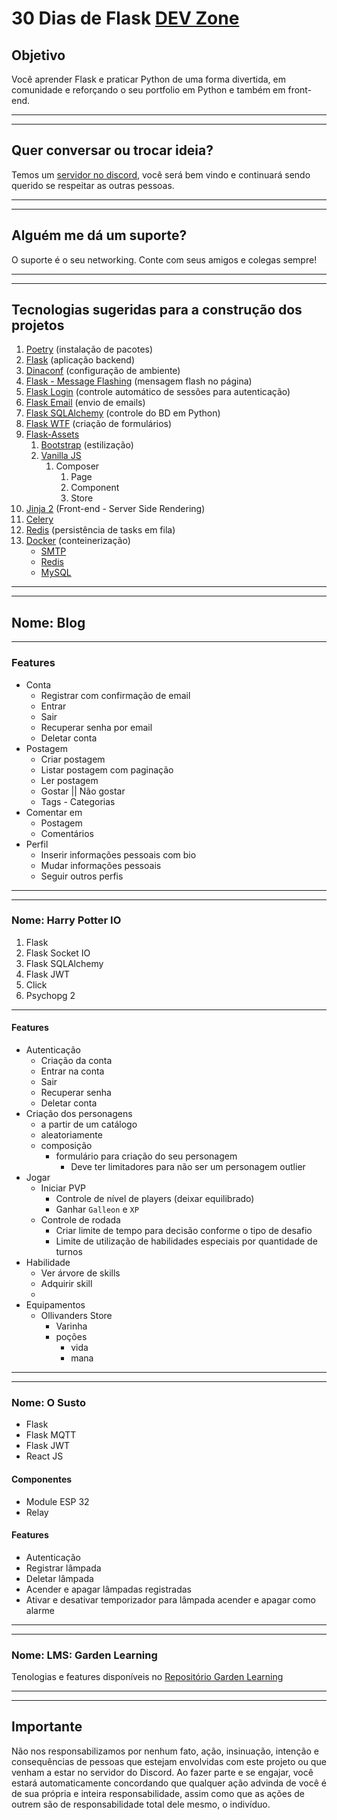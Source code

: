 # 30 Dias de Flask [DEV Zone](https://github.com/Garden-Projects/30-Dias-de-Flask)


## Objetivo
Você aprender Flask e praticar Python de uma forma divertida, em comunidade e reforçando o seu portfolio em Python e também em front-end.

----
----

## Quer conversar ou trocar ideia?
Temos um [servidor no discord](https://discord.gg/UVbHSHV4), você será bem vindo e continuará sendo querido se respeitar as outras pessoas.

----
----

## Alguém me dá um suporte?
O suporte é o seu networking. Conte com seus amigos e colegas sempre! 

----
----

## Tecnologias sugeridas para a construção dos projetos

1. [Poetry](https://www.poetry.com/) (instalação de pacotes)
2. [Flask](https://flask.palletsprojects.com/en/1.1.x/) (aplicação backend)
3. [Dinaconf](https://www.dynaconf.com/) (configuração de ambiente)
4. [Flask - Message Flashing](https://flask.palletsprojects.com/en/1.1.x/patterns/flashing/) (mensagem flash no página)
5. [Flask Login](https://flask-login.readthedocs.io/en/latest/) (controle automático de sessões para autenticação)
6. [Flask Email](https://pythonhosted.org/flask-mail/) (envio de emails)
7. [Flask SQLAlchemy](https://flask-sqlalchemy.palletsprojects.com/en/2.x/) (controle do BD em Python)
8. [Flask WTF](https://flask-wtf.readthedocs.io/en/stable/) (criação de formulários)
9. [Flask-Assets](https://flask-assets.readthedocs.io/en/latest/)
   1. [Bootstrap](https://getbootstrap.com/) (estilização)
   2. [Vanilla JS](http://vanilla-js.com/)
      1. Composer
         1. Page
         2. Component
         3. Store
10. [Jinja 2](https://jinja2docs.readthedocs.io/en/stable/) (Front-end - Server Side Rendering)
11. [Celery](https://docs.celeryproject.org/en/stable/getting-started/introduction.html)
12. [Redis](https://redis.io/) (persistência de tasks em fila)
13. [Docker](https://docs.docker.com/) (conteinerização)
    * [SMTP](https://hub.docker.com/r/mailhog/mailhog)
    * [Redis](https://hub.docker.com/_/redis/)
    * [MySQL](https://hub.docker.com/_/mysql/)

----
----

## __Nome__: Blog
----
### Features
- Conta
    - Registrar com confirmação de email 
    - Entrar 
    - Sair 
    - Recuperar senha por email 
    - Deletar conta 
- Postagem
   - Criar postagem 
   - Listar postagem com paginação 
   - Ler postagem 
   - Gostar || Não gostar 
   - Tags - Categorias 
- Comentar em
   - Postagem 
   - Comentários 
- Perfil
   - Inserir informações pessoais com bio 
   - Mudar informações pessoais 
   - Seguir outros perfis 

----
----

### __Nome__: Harry Potter IO
1. Flask
2. Flask Socket IO
3. Flask SQLAlchemy
4. Flask JWT
5. Click
6. Psychopg 2
----
#### Features
- Autenticação
    - Criação da conta
    - Entrar na conta
    - Sair
    - Recuperar senha
    - Deletar conta
- Criação dos personagens 
  - a partir de um catálogo
  - aleatoriamente
  - composição
    - formulário para criação do seu personagem
      - Deve ter limitadores para não ser um personagem outlier
- Jogar
    - Iniciar PVP
      - Controle de nível de players (deixar equilibrado)
      - Ganhar `Galleon` e `XP`
    - Controle de rodada
      - Criar limite de tempo para decisão conforme o tipo de desafio
      - Limite de utilização de habilidades especiais por quantidade de turnos
- Habilidade
    - Ver árvore de skills
    - Adquirir skill
    - 
- Equipamentos
  - Ollivanders Store
    - Varinha
    - poções
      - vida
      - mana

----
----

### __Nome__: O Susto
- Flask
- Flask MQTT
- Flask JWT
- React JS

#### Componentes
- Module ESP 32
- Relay

#### Features
- Autenticação
- Registrar lâmpada
- Deletar lâmpada
- Acender e apagar lâmpadas registradas
- Ativar e desativar temporizador para lâmpada acender e apagar como alarme

----
----

### __Nome__: LMS: Garden Learning
Tenologias e features disponíveis no [Repositório Garden Learning](https://github.com/Garden-Projects/garden_learning)

----
----

## Importante
Não nos responsabilizamos por nenhum fato, ação, insinuação, intenção e consequências de pessoas que estejam envolvidas com este projeto ou que venham a estar no servidor do Discord. Ao fazer parte e se engajar, você estará automaticamente concordando que qualquer ação advinda de você é de sua própria e inteira responsabilidade, assim como que as ações de outrem são de responsabilidade total dele mesmo, o indivíduo.

